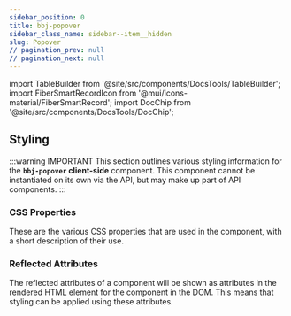 ```yaml
---
sidebar_position: 0
title: bbj-popover
sidebar_class_name: sidebar--item__hidden
slug: Popover
// pagination_prev: null
// pagination_next: null
---
```


import TableBuilder from '@site/src/components/DocsTools/TableBuilder';
import FiberSmartRecordIcon from '@mui/icons-material/FiberSmartRecord';
import DocChip from '@site/src/components/DocsTools/DocChip';

<DocChip tooltipText="This component will render with a shadow DOM, an API built into the browser that facilitates encapsulation." label="Scoped" target="_blank" clickable={false} iconName='scoped' />

<DocChip tooltipText="The name of the web component that will render in the DOM." label="bbj-popover" clickable={false} iconName='code'/>

## Styling

:::warning IMPORTANT
This section outlines various styling information for the **`bbj-popover` client-side** component. This component cannot be instantiated on its own via the API, but may make up part of API components.
:::



### CSS Properties

  These are the various CSS properties that are used in the component, with a short description of their use.
  
  <TableBuilder tag='bbj-popover' table="properties"/>

### Reflected Attributes

  The reflected attributes of a component will be shown as attributes in the rendered HTML element for the component in the DOM. This means that styling can be applied using these attributes.
  
  <TableBuilder tag='bbj-popover' table="reflects"/>


